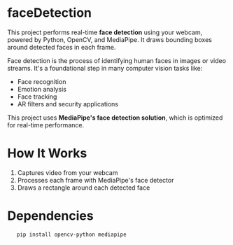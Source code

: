 # faceDetection
This project performs real-time **face detection** using your webcam, powered by Python, OpenCV, and MediaPipe. It draws bounding boxes around detected faces in each frame.

Face detection is the process of identifying human faces in images or video streams. It's a foundational step in many computer vision tasks like:

- Face recognition
- Emotion analysis
- Face tracking
- AR filters and security applications

This project uses **MediaPipe's face detection solution**, which is optimized for real-time performance.

#  How It Works

1. Captures video from your webcam
2. Processes each frame with MediaPipe's face detector
3. Draws a rectangle around each detected face

#  Dependencies
       pip install opencv-python mediapipe

